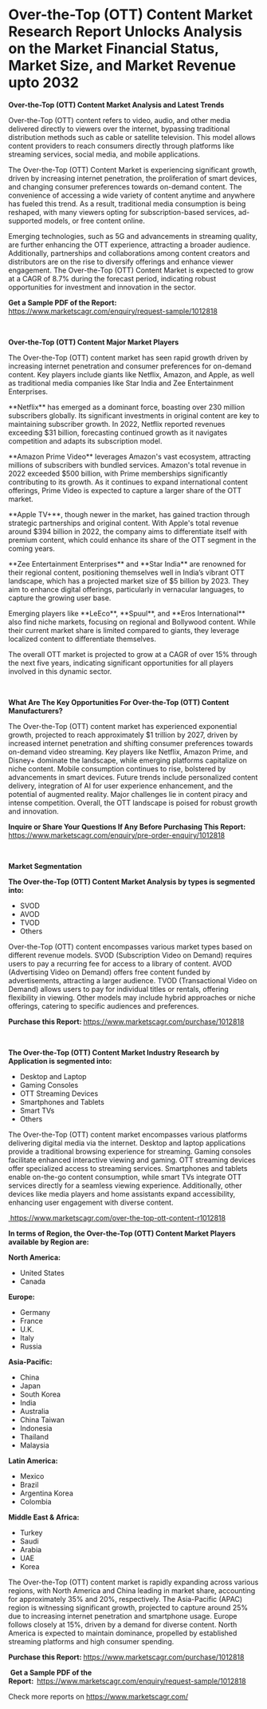 <p><h1>Over-the-Top (OTT) Content Market Research Report Unlocks Analysis on the Market Financial Status, Market Size, and Market Revenue upto 2032</h1></p><p><strong>Over-the-Top (OTT) Content Market Analysis and Latest Trends</strong></p>
<p><p>Over-the-Top (OTT) content refers to video, audio, and other media delivered directly to viewers over the internet, bypassing traditional distribution methods such as cable or satellite television. This model allows content providers to reach consumers directly through platforms like streaming services, social media, and mobile applications.</p><p>The Over-the-Top (OTT) Content Market is experiencing significant growth, driven by increasing internet penetration, the proliferation of smart devices, and changing consumer preferences towards on-demand content. The convenience of accessing a wide variety of content anytime and anywhere has fueled this trend. As a result, traditional media consumption is being reshaped, with many viewers opting for subscription-based services, ad-supported models, or free content online.</p><p>Emerging technologies, such as 5G and advancements in streaming quality, are further enhancing the OTT experience, attracting a broader audience. Additionally, partnerships and collaborations among content creators and distributors are on the rise to diversify offerings and enhance viewer engagement. The Over-the-Top (OTT) Content Market is expected to grow at a CAGR of 8.7% during the forecast period, indicating robust opportunities for investment and innovation in the sector.</p></p>
<p><strong>Get a Sample PDF of the Report:&nbsp;</strong> <a href="https://www.marketscagr.com/enquiry/request-sample/1012818?utm_campaign=3189&utm_medium=2&utm_source=Github&utm_content=ia&utm_term=11032025&utm_id=over-the-top-ott-content">https://www.marketscagr.com/enquiry/request-sample/1012818</a></p>
<p>&nbsp;</p>
<p><strong>Over-the-Top (OTT) Content Major Market Players</strong></p>
<p><p>The Over-the-Top (OTT) content market has seen rapid growth driven by increasing internet penetration and consumer preferences for on-demand content. Key players include giants like Netflix, Amazon, and Apple, as well as traditional media companies like Star India and Zee Entertainment Enterprises.</p><p>**Netflix** has emerged as a dominant force, boasting over 230 million subscribers globally. Its significant investments in original content are key to maintaining subscriber growth. In 2022, Netflix reported revenues exceeding $31 billion, forecasting continued growth as it navigates competition and adapts its subscription model.</p><p>**Amazon Prime Video** leverages Amazon's vast ecosystem, attracting millions of subscribers with bundled services. Amazon's total revenue in 2022 exceeded $500 billion, with Prime memberships significantly contributing to its growth. As it continues to expand international content offerings, Prime Video is expected to capture a larger share of the OTT market.</p><p>**Apple TV+**, though newer in the market, has gained traction through strategic partnerships and original content. With Apple's total revenue around $394 billion in 2022, the company aims to differentiate itself with premium content, which could enhance its share of the OTT segment in the coming years.</p><p>**Zee Entertainment Enterprises** and **Star India** are renowned for their regional content, positioning themselves well in India’s vibrant OTT landscape, which has a projected market size of $5 billion by 2023. They aim to enhance digital offerings, particularly in vernacular languages, to capture the growing user base.</p><p>Emerging players like **LeEco**, **Spuul**, and **Eros International** also find niche markets, focusing on regional and Bollywood content. While their current market share is limited compared to giants, they leverage localized content to differentiate themselves.</p><p>The overall OTT market is projected to grow at a CAGR of over 15% through the next five years, indicating significant opportunities for all players involved in this dynamic sector.</p></p>
<p>&nbsp;</p>
<p><strong>What Are The Key Opportunities For Over-the-Top (OTT) Content Manufacturers?</strong></p>
<p><p>The Over-the-Top (OTT) content market has experienced exponential growth, projected to reach approximately $1 trillion by 2027, driven by increased internet penetration and shifting consumer preferences towards on-demand video streaming. Key players like Netflix, Amazon Prime, and Disney+ dominate the landscape, while emerging platforms capitalize on niche content. Mobile consumption continues to rise, bolstered by advancements in smart devices. Future trends include personalized content delivery, integration of AI for user experience enhancement, and the potential of augmented reality. Major challenges lie in content piracy and intense competition. Overall, the OTT landscape is poised for robust growth and innovation.</p></p>
<p><strong>Inquire or Share Your Questions If Any Before Purchasing This Report:</strong> <a href="https://www.marketscagr.com/enquiry/pre-order-enquiry/1012818?utm_campaign=3189&utm_medium=2&utm_source=Github&utm_content=ia&utm_term=11032025&utm_id=over-the-top-ott-content">https://www.marketscagr.com/enquiry/pre-order-enquiry/1012818</a></p>
<p>&nbsp;</p>
<p><strong>Market Segmentation</strong></p>
<p><strong>The Over-the-Top (OTT) Content Market Analysis by types is segmented into:</strong></p>
<p><ul><li>SVOD</li><li>AVOD</li><li>TVOD</li><li>Others</li></ul></p>
<p><p>Over-the-Top (OTT) content encompasses various market types based on different revenue models. SVOD (Subscription Video on Demand) requires users to pay a recurring fee for access to a library of content. AVOD (Advertising Video on Demand) offers free content funded by advertisements, attracting a larger audience. TVOD (Transactional Video on Demand) allows users to pay for individual titles or rentals, offering flexibility in viewing. Other models may include hybrid approaches or niche offerings, catering to specific audiences and preferences.</p></p>
<p><strong>Purchase this Report:&nbsp;</strong><a href="https://www.marketscagr.com/purchase/1012818?utm_campaign=3189&utm_medium=2&utm_source=Github&utm_content=ia&utm_term=11032025&utm_id=over-the-top-ott-content">https://www.marketscagr.com/purchase/1012818</a></p>
<p>&nbsp;</p>
<p><strong>The Over-the-Top (OTT) Content Market Industry Research by Application is segmented into:</strong></p>
<p><ul><li>Desktop and Laptop</li><li>Gaming Consoles</li><li>OTT Streaming Devices</li><li>Smartphones and Tablets</li><li>Smart TVs</li><li>Others</li></ul></p>
<p><p>The Over-the-Top (OTT) content market encompasses various platforms delivering digital media via the internet. Desktop and laptop applications provide a traditional browsing experience for streaming. Gaming consoles facilitate enhanced interactive viewing and gaming. OTT streaming devices offer specialized access to streaming services. Smartphones and tablets enable on-the-go content consumption, while smart TVs integrate OTT services directly for a seamless viewing experience. Additionally, other devices like media players and home assistants expand accessibility, enhancing user engagement with diverse content.</p></p>
<p><a href="https://www.marketscagr.com/over-the-top-ott-content-r1012818?utm_campaign=3189&utm_medium=2&utm_source=Github&utm_content=ia&utm_term=11032025&utm_id=over-the-top-ott-content">&nbsp;https://www.marketscagr.com/over-the-top-ott-content-r1012818</a></p>
<p><strong>In terms of Region, the Over-the-Top (OTT) Content Market Players available by Region are:</strong></p>
<p>
    <p> <strong> North America: </strong>
        <ul>
            <li>United States</li>
            <li>Canada</li>
        </ul>
        </p> 
    <p> <strong> Europe: </strong>
        <ul>
            <li>Germany</li>
            <li>France</li>
            <li>U.K.</li>
            <li>Italy</li>
            <li>Russia</li>
        </ul>
        </p> 
    <p> <strong> Asia-Pacific: </strong>
        <ul>
            <li>China</li>
            <li>Japan</li>
            <li>South Korea</li>
            <li>India</li>
            <li>Australia</li>
            <li>China Taiwan</li>
            <li>Indonesia</li>
            <li>Thailand</li>
            <li>Malaysia</li>
        </ul>
        </p> 
    <p> <strong> Latin America: </strong>
        <ul>
            <li>Mexico</li>
            <li>Brazil</li>
            <li>Argentina Korea</li>
            <li>Colombia</li>
        </ul>
        </p> 
    <p> <strong> Middle East & Africa: </strong>
        <ul>
            <li>Turkey</li>
            <li>Saudi</li>
            <li>Arabia</li>
            <li>UAE</li>
            <li>Korea</li>
        </ul>
    </p>
    </p>
<p><p>The Over-the-Top (OTT) content market is rapidly expanding across various regions, with North America and China leading in market share, accounting for approximately 35% and 20%, respectively. The Asia-Pacific (APAC) region is witnessing significant growth, projected to capture around 25% due to increasing internet penetration and smartphone usage. Europe follows closely at 15%, driven by a demand for diverse content. North America is expected to maintain dominance, propelled by established streaming platforms and high consumer spending.</p></p>
<p><strong>Purchase this Report: </strong><a href="https://www.marketscagr.com/purchase/1012818?utm_campaign=3189&utm_medium=2&utm_source=Github&utm_content=ia&utm_term=11032025&utm_id=over-the-top-ott-content">https://www.marketscagr.com/purchase/1012818</a></p>
<p>&nbsp;<strong>Get a Sample PDF of the Report:&nbsp;&nbsp;</strong><a href="https://www.marketscagr.com/enquiry/request-sample/1012818?utm_campaign=3189&utm_medium=2&utm_source=Github&utm_content=ia&utm_term=11032025&utm_id=over-the-top-ott-content">https://www.marketscagr.com/enquiry/request-sample/1012818</a></p>
<p><strong></strong></p>
<p>Check more reports on <a href="https://www.marketscagr.com/?utm_campaign=3189&utm_medium=2&utm_source=Github&utm_content=ia&utm_term=11032025&utm_id=over-the-top-ott-content">https://www.marketscagr.com/</a></p>